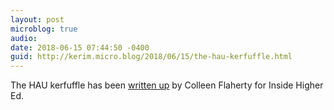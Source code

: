 ```yaml
---
layout: post
microblog: true
audio: 
date: 2018-06-15 07:44:50 -0400
guid: http://kerim.micro.blog/2018/06/15/the-hau-kerfuffle.html
---
```

The HAU kerfuffle has been [written up](https://www.insidehighered.com/news/2018/06/15/promising-open-access-anthropology-journal-moves-modified-subscription-service-amid) by Colleen Flaherty for Inside Higher Ed.
